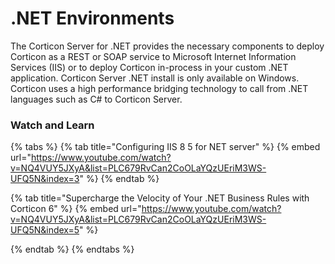 # .NET Environments

The Corticon Server for .NET provides the necessary components to deploy Corticon as a REST or SOAP service to Microsoft Internet Information Services (IIS) or to deploy Corticon in-process in your custom .NET application. Corticon Server .NET install is only available on Windows. Corticon uses a high performance bridging technology to call from .NET languages such as C# to Corticon Server.

### Watch and Learn

{% tabs %}
{% tab title="Configuring IIS 8 5 for NET server" %}
{% embed url="https://www.youtube.com/watch?v=NQ4VUY5JXyA&list=PLC679RvCan2CoOLaYQzUEriM3WS-UFQ5N&index=3" %}
{% endtab %}

{% tab title="Supercharge the Velocity of Your .NET Business Rules with Corticon 6" %}
{% embed url="https://www.youtube.com/watch?v=NQ4VUY5JXyA&list=PLC679RvCan2CoOLaYQzUEriM3WS-UFQ5N&index=5" %}


{% endtab %}
{% endtabs %}
